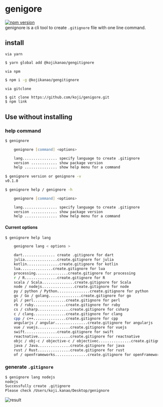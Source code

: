 # genigore
[![npm version](http://img.shields.io/npm/v/REPO.svg?style=flat)](https://www.npmjs.com/package/@kojikanao/gengitignore)     
genignore is a cli tool to create `.gitignore` file with one line command.

## install
`via yarn`
```zsh
$ yarn global add @kojikanao/gengitignore
```

`via npm`
```zsh
$ npm i -g @kojikanao/gengitignore
```

`via gitclone`
```zsh
$ git clone https://github.com/koji/genigore.git
$ npm link
```

## Use without installing



### help command
```zsh
$ genignore

    genignore [command] <options>

    lang................ specify language to create .gitignore
    version ............ show package version
    help ............... show help menu for a command
    
$ genignore version or genignore -v
v0.1.0

$ genignore help / genignore -h

    genignore [command] <options>

    lang................ specify language to create .gitignore
    version ............ show package version
    help ............... show help menu for a command

```

#### Current options
```zsh
$ genignore help lang

    genignore lang < options >

    dart............... create .gitignore for dart
    julia...............create.gitignore for julia
    kotlin...............create.gitignore for kotlin
    lua...............create.gitignore for lua
    processing...............create.gitignore for processing
    r / R...............create.gitignore for R
    scala / Scala...............create.gitignore for Scala
    node / nodejs...............create.gitignore for node
    py / python / Python...............create.gitignore for python
    go / Go / golang...............create.gitignore for go
    pl / perl...............create.gitignore for perl
    rb / ruby...............create.gitignore for ruby
    cs / csharp...............create.gitignore for csharp
    c / clang...............create.gitignore for clang
    cpp / c++...............create.gitignore for cpp
    angularjs / angular...............create.gitignore for angularjs
    vue / vuejs...............create.gitignore for vuejs
    swift...............create.gitignore for swift
    reactnative...............create.gitignore for reactnative
    objc / obj-c / objective-c / objectivec...............create.gitignore for objc
    java / Java...............create.gitignore for java
    rust / Rust...............create.gitignore for rust
    of / openframeworks...............create.gitignore for openFrameworks
```

### generate `.gitignore`
```zsh
$ genignore lang nodejs
nodejs
Successfully create .gitignore
Please check /Users/koji.kanao/Desktop/genignore
```

![result](https://github.com/koji/genigore/blob/master/result.png)
